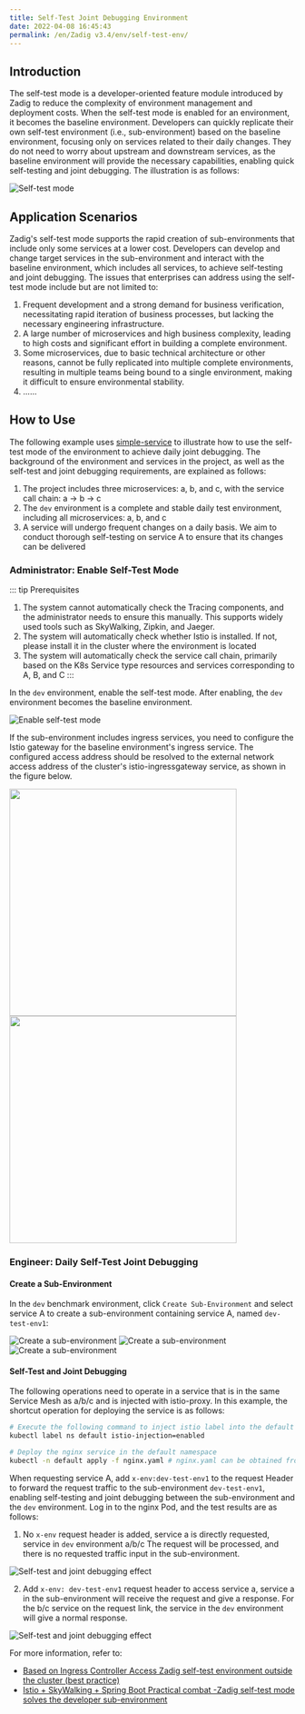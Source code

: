 ```yaml
---
title: Self-Test Joint Debugging Environment
date: 2022-04-08 16:45:43
permalink: /en/Zadig v3.4/env/self-test-env/
---
```


## Introduction

The self-test mode is a developer-oriented feature module introduced by Zadig to reduce the complexity of environment management and deployment costs. When the self-test mode is enabled for an environment, it becomes the baseline environment. Developers can quickly replicate their own self-test environment (i.e., sub-environment) based on the baseline environment, focusing only on services related to their daily changes. They do not need to worry about upstream and downstream services, as the baseline environment will provide the necessary capabilities, enabling quick self-testing and joint debugging. The illustration is as follows:

![Self-test mode](../../../../_images/self_test_env_overview.png)

## Application Scenarios

Zadig's self-test mode supports the rapid creation of sub-environments that include only some services at a lower cost. Developers can develop and change target services in the sub-environment and interact with the baseline environment, which includes all services, to achieve self-testing and joint debugging. The issues that enterprises can address using the self-test mode include but are not limited to:

1. Frequent development and a strong demand for business verification, necessitating rapid iteration of business processes, but lacking the necessary engineering infrastructure.
2. A large number of microservices and high business complexity, leading to high costs and significant effort in building a complete environment.
3. Some microservices, due to basic technical architecture or other reasons, cannot be fully replicated into multiple complete environments, resulting in multiple teams being bound to a single environment, making it difficult to ensure environmental stability.
4. ......

## How to Use

The following example uses [simple-service](https://github.com/koderover/zadig/tree/main/examples/simple-service/) to illustrate how to use the self-test mode of the environment to achieve daily joint debugging. The background of the environment and services in the project, as well as the self-test and joint debugging requirements, are explained as follows:

1. The project includes three microservices: a, b, and c, with the service call chain: a -> b -> c
2. The `dev` environment is a complete and stable daily test environment, including all microservices: a, b, and c
3. A service will undergo frequent changes on a daily basis. We aim to conduct thorough self-testing on service A to ensure that its changes can be delivered

### Administrator: Enable Self-Test Mode

::: tip Prerequisites
1. The system cannot automatically check the Tracing components, and the administrator needs to ensure this manually. This supports widely used tools such as SkyWalking, Zipkin, and Jaeger.
2. The system will automatically check whether Istio is installed. If not, please install it in the cluster where the environment is located
3. The system will automatically check the service call chain, primarily based on the K8s Service type resources and services corresponding to A, B, and C
:::

In the `dev` environment, enable the self-test mode. After enabling, the `dev` environment becomes the baseline environment.

![Enable self-test mode](../../../../_images/set_self_test_env.png)

If the sub-environment includes ingress services, you need to configure the Istio gateway for the baseline environment's ingress service. The configured access address should be resolved to the external network access address of the cluster's istio-ingressgateway service, as shown in the figure below.

<img src="../../../../_images/set_self_test_env_1.png" width="400">
<img src="../../../../_images/set_self_test_env_2.png" width="400">

### Engineer: Daily Self-Test Joint Debugging

#### Create a Sub-Environment

In the `dev` benchmark environment, click `Create Sub-Environment` and select service A to create a sub-environment containing service A, named `dev-test-env1`:

![Create a sub-environment](../../../../_images/create_vice_env.png)
![Create a sub-environment](../../../../_images/create_vice_env_1.png)
![Create a sub-environment](../../../../_images/create_vice_env_2.png)

#### Self-Test and Joint Debugging

The following operations need to operate in a service that is in the same Service Mesh as a/b/c and is injected with istio-proxy. In this example, the shortcut operation for deploying the service is as follows:

``` bash
# Execute the following command to inject istio label into the default namespace
kubectl label ns default istio-injection=enabled

# Deploy the nginx service in the default namespace
kubectl -n default apply -f nginx.yaml # nginx.yaml can be obtained from the project source code
```

When requesting service A, add `x-env:dev-test-env1` to the request Header to forward the request traffic to the sub-environment `dev-test-env1`, enabling self-testing and joint debugging between the sub-environment and the `dev` environment. Log in to the nginx Pod, and the test results are as follows:

1. No `x-env` request header is added, service a is directly requested, service in `dev` environment a/b/c The request will be processed, and there is no requested traffic input in the sub-environment.

![Self-test and joint debugging effect](../../../../_images/self_test_env_effect_1.png)

2. Add `x-env: dev-test-env1` request header to access service a, service a in the sub-environment will receive the request and give a response. For the b/c service on the request link, the service in the `dev` environment will give a normal response.

![Self-test and joint debugging effect](../../../../_images/self_test_env_effect_2.png)


For more information, refer to:
- [Based on Ingress Controller Access Zadig self-test environment outside the cluster (best practice)](https://mp.weixin.qq.com/s?__biz=Mzg4NDY0NTMyNw==&amp;mid=2247487693&amp;idx=1&amp;sn=1661317c3684bb156a47f506085fd19b&amp;chksm=cfb45c6df8c3d57bf83c179714483ed4ec86f1b6c939ca4d53d2f0933ea3aeba24d025fd7a38&amp;scene=178&amp;cur_album_id=2315406414233927682#rd)
- [Istio + SkyWalking + Spring Boot Practical combat -Zadig self-test mode solves the developer sub-environment](https://mp.weixin.qq.com/s?__biz=Mzg4NDY0NTMyNw==&amp;mid=2247487102&amp;idx=1&amp;sn=02753293fe98989625947f9b7786f3da&amp;chksm=cfb442def8c3cbc89d59c4a659926889f365f6876acaca73a7d7f6c0fe88c135ef84e433f4b9&amp;scene=178&amp;cur_album_id=2315406414233927682#rd)